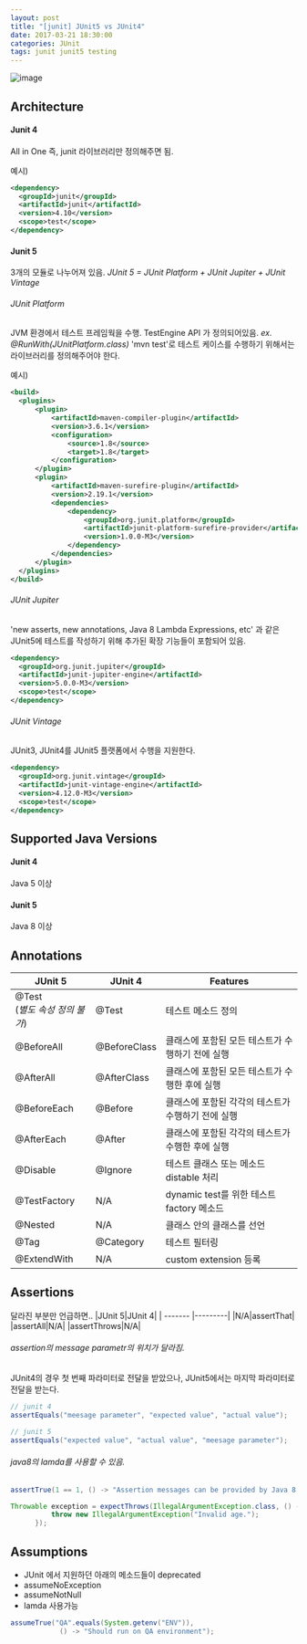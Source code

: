```yaml
---
layout: post
title: "[junit] JUnit5 vs JUnit4"
date: 2017-03-21 18:30:00
categories: JUnit
tags: junit junit5 testing
---
```


![image](https://i1.wp.com/howtoprogram.xyz/wp-content/uploads/2016/08/JUnit-5-vs-JUnit-4.png?w=485)

## Architecture
#### Junit 4
All in One
즉, junit 라이브러리만 정의해주면 됨.

예시)
```xml
<dependency>
  <groupId>junit</groupId>
  <artifactId>junit</artifactId>
  <version>4.10</version>
  <scope>test</scope>
</dependency>
```

#### Junit 5
3개의 모듈로 나누어져 있음.
*JUnit 5 = JUnit Platform + JUnit Jupiter + JUnit Vintage*

###### JUnit Platform
JVM 환경에서 테스트 프레임웍을 수행.
TestEngine API 가 정의되어있음.
*ex. @RunWith(JUnitPlatform.class)*
'mvn test'로 테스트 케이스를 수행하기 위해서는 라이브러리를 정의해주어야 한다.

예시)
```xml
<build>
  <plugins>
      <plugin>
          <artifactId>maven-compiler-plugin</artifactId>
          <version>3.6.1</version>
          <configuration>
              <source>1.8</source>
              <target>1.8</target>
          </configuration>
      </plugin>
      <plugin>
          <artifactId>maven-surefire-plugin</artifactId>
          <version>2.19.1</version>
          <dependencies>
              <dependency>
                  <groupId>org.junit.platform</groupId>
                  <artifactId>junit-platform-surefire-provider</artifactId>
                  <version>1.0.0-M3</version>
              </dependency>
          </dependencies>
      </plugin>
  </plugins>
</build>
```

###### JUnit Jupiter
'new asserts, new annotations, Java 8 Lambda Expressions, etc' 과 같은 JUnit5에 테스트를 작성하기 위해 추가된 확장 기능들이 포함되어 있음.
```xml
<dependency>
  <groupId>org.junit.jupiter</groupId>
  <artifactId>junit-jupiter-engine</artifactId>
  <version>5.0.0-M3</version>
  <scope>test</scope>
</dependency>
```

###### JUnit Vintage
JUnit3, JUnit4를 JUnit5 플랫폼에서 수행을 지원한다.
```xml
<dependency>
  <groupId>org.junit.vintage</groupId>
  <artifactId>junit-vintage-engine</artifactId>
  <version>4.12.0-M3</version>
  <scope>test</scope>
</dependency>
```

## Supported Java Versions
#### Junit 4
Java 5 이상

#### Junit 5
Java 8 이상

## Annotations
|JUnit 5|JUnit 4|Features|
| ------- |---------|---------------|
| @Test <br/>(*별도 속성 정의 불가*) | @Test | 테스트 메소드 정의|
| @BeforeAll | @BeforeClass | 클래스에 포함된 모든 테스트가 수행하기 전에 실행|
| @AfterAll | @AfterClass | 클래스에 포함된 모든 테스트가 수행한 후에 실행 |
| @BeforeEach | @Before | 클래스에 포함된 각각의 테스트가 수행하기 전에 실행 |
| @AfterEach | @After | 클래스에 포함된 각각의 테스트가 수행한 후에 실행 |
| @Disable | @Ignore | 테스트 클래스 또는 메소드 distable 처리 |
| @TestFactory | N/A | dynamic test를 위한 테스트 factory 메소드 |
| @Nested | N/A| 클래스 안의 클래스를 선언 |
| @Tag | @Category | 테스트 필터링 |
| @ExtendWith | N/A | custom extension 등록 |

## Assertions
달라진 부분만 언급하면..
|JUnit 5|JUnit 4|
| ------- |---------|
|N/A|assertThat|
|assertAll|N/A|
|assertThrows|N/A|

###### assertion의 message parametr의 위치가 달라짐.
JUnit4의 경우 첫 번째 파라미터로 전달을 받았으나,
JUnit5에서는 마지막 파라미터로 전달을 받는다.
```java
// junit 4
assertEquals("meesage parameter", "expected value", "actual value");

// junit 5
assertEquals("expected value", "actual value", "meesage parameter");
```

###### java8의 lamda를 사용할 수 있음.
```java
assertTrue(1 == 1, () -> "Assertion messages can be provided by Java 8 Lambdas ");

Throwable exception = expectThrows(IllegalArgumentException.class, () -> {
          throw new IllegalArgumentException("Invalid age.");
      });
```

## Assumptions
* JUnit 에서 지원하던 아래의 메소드들이 deprecated
* assumeNoException
* assumeNotNull
* lamda 사용가능
```java
assumeTrue("QA".equals(System.getenv("ENV")),
            () -> "Should run on QA environment");
```
